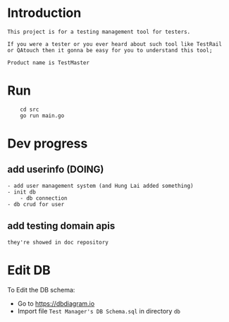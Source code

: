 # Introduction
    This project is for a testing management tool for testers. 
    
    If you were a tester or you ever heard about such tool like TestRail or QAtouch then it gonna be easy for you to understand this tool; 
    
    Product name is TestMaster

# Run
```
    cd src
    go run main.go
```
# Dev progress
## add userinfo (DOING)
    - add user management system (and Hung Lai added something)
    - init db
        - db connection
    - db crud for user
## add testing domain apis
    they're showed in doc repository


# Edit DB
To Edit the DB schema:  
* Go to https://dbdiagram.io 
* Import file `Test Manager's DB Schema.sql` in directory `db`